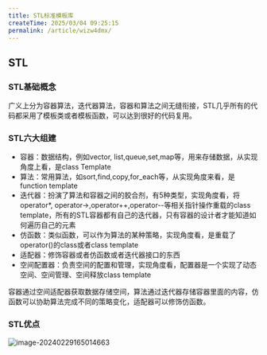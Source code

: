 ```yaml
---
title: STL标准模板库
createTime: 2025/03/04 09:25:15
permalink: /article/wizw4dmx/
---
```

## STL

### STL基础概念

广义上分为容器算法，迭代器算法，容器和算法之间无缝衔接，STL几乎所有的代码都采用了模板类或者模板函数，可以达到很好的代码复用。

### STL六大组建

- 容器：数据结构，例如vector, list,queue,set,map等，用来存储数据，从实现角度上看，是class Template
- 算法：常用算法，如sort,find,copy,for_each等，从实现角度来看，是function template
- 迭代器：扮演了算法和容器之间的胶合剂，有5种类型，实现角度看，将operator*, operator->,operator++,operator--等相关指针操作重载的class template，所有的STL容器都有自己的迭代器，只有容器的设计者才能知道如何遍历自己的元素
- 仿函数：类似函数，可以作为算法的某种策略，实现角度看，是重载了operator()的class或者class template
- 适配器：修饰容器或者仿函数或者迭代器接口的东西
- 空间配置器：负责空间的配置和管理，实现角度看，配置器是一个实现了动态空间、空间管理、空间释放class template

容器通过空间适配器获取数据存储空间，算法通过迭代器存储容器里面的内容，仿函数可以协助算法完成不同的策略变化，适配器可以修饰仿函数。

### STL优点

![image-20240229165014663](https://flycodeu-1314556962.cos.ap-nanjing.myqcloud.com//codeCenterImg/image-20240229165014663.png)

